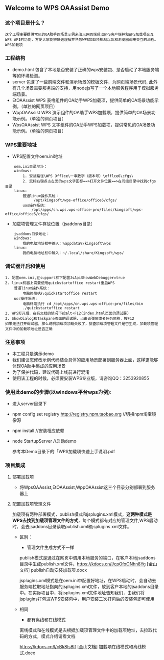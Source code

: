 ## Welcome to WPS OAAssist Demo

### 这个项目是什么？

    这个工程主要提供常见的OA助手的场景示例来演示网页端启动WPS客户端并和WPS加载项交互WPS API的功能，方便大家能够快速理解并熟悉WPS加载项机制以及和浏览器调用交互的流程。
    WPS加载项

### 工程结构

* demo.html 	包含了本地是否安装了正确的wps安装包、是否启动了本地服务端等的环境检测。
* server 	包含了一些前端文件和演示场景的模板文件，为网页端场景代码, 此外有几个场景需要服务端的支持，用nodejs写了一个本地服务程序用于模拟服务端场景。
* EtOAAssist	WPS 表格组件的OA助手WPS加载项，提供简单的OA场景功能示例。（单独的网页项目）
* WppOAAssist	WPS 演示组件的OA助手WPS加载项，提供简单的OA场景功能示例。（单独的网页项目）
* WpsOAAssist	WPS 文字组件的OA助手WPS加载项，提供常见的OA场景功能示例。（单独的网页项目）

### WPS重要地址

* WPS配置文件oem.ini地址
```
    oem.ini目录地址：
    windows:
        1. 安装路径\WPS Offlce\一串数字（版本号）\offlce6\cfgs\
        2. 鼠标右键点击左面的wps文字图标==>打开文件位置==>在同级目录中找到cfgs目录
    linux:
        普通linux操作系统：
             /opt/kingsoft/wps-office/office6/cfgs/
        uos操作系统:
            /opt/apps/cn.wps.wps-office-pro/files/kingsoft/wps-office/office6/cfgs/
```


* 加载项管理文件存放位置（jsaddons目录）
```
    jsaddons目录地址：
    windows:
        我的电脑地址栏中输入：%appdata%\kingsoft\wps
    linux:
        我的电脑地址栏中输入：~/.local/share/Kingsoft/wps/

```

### 调试器开启和使用

    1. 配置oem.ini,在support栏下配置JsApiShowWebDebugger=true
    2. linux机器上需要使用quickstartoffice restart重启WPS
        普通linux操作系统：
            电脑终端执行quickstartoffice restart
        uos操作系统:
            电脑终端执行 cd /opt/apps/cn.wps.wps-office-pro/files/bin
            ./quickstartoffice restart
    2. WPS打开后，在有文档的情况下按alt+F12(index.html页面的调试器)
    3. ShowDialog和Taskpane页面的调试器，点击该弹窗或者任务窗格，按F12
    如果无法打开调试器，那么说明加载项加载失败了，排查加载项管理文件是否生成，加载项管理文件中的加载项地址是否正确

### 注意事项

* 本工程只是演示demo
* 我们建议您修改示例代码结合具体的应用场景部署到服务器上面，这样更能够体现OA助手集成的应用场景
* 为了保护代码，建议代码上线前进行混淆
* 使用该工程的时候，必须要安装WPS专业版，请咨询QQ：3253920855

### 使用此demo的步骤(以windows平台wps为例):

* 进入server目录下
* npm config set registry http://registry.npm.taobao.org //切换npm淘宝镜像源
* npm install //安装相应依赖
* node StartupServer //启动demo

    参考本Demo目录下的「WPS加载项快速上手说明.pdf

### 项目集成
1. 部署加载项

    * 将WpsOAAssist,EtOAAssist,WppOAAssist这三个目录分别部署到服务器上
2. 配置加载项管理文件

     加载项有两种部署模式，publish模式和jsplugins.xml模式，**这两种模式是WPS去找到加载项管理文件的方式**，每个模式都有对应的管理文件,WPS启动时，会去jsaddons目录读取publish.xml和jsplugins.xml文件。
     
     
    * 区别：

        * 管理文件生成方式不一样

        publish模式是通过在网页中调用本地服务的端口，在客户本地jsaddons目录中生成publish.xml文件，https://kdocs.cn/l/cpOfxONhn8Yg [金山文档] publish自动安装加载项.docx

        jsplugins.xml模式是在oem.ini中配置好地址，在WPS启动时，会自动去服务端拉取地址指向的jsplugins.xml文件，放到客户本地的jsaddons目录中。在实际项目中，将jsplugins.xml文件地址告知我们，由我们将jsplugins打包进WPS安装包中，用户安装二次打包后的安装包即可使用
        
    * 相同
        * 都有离线和在线模式

        离线模式和在线模式是去根据加载项管理文件中的加载项地址，去拉取代码的方式，模式介绍请看文档
        
        https://kdocs.cn/l/cBk8tsBIf
        [金山文档] 加载项在线模式和离线模式.docx
        


        
